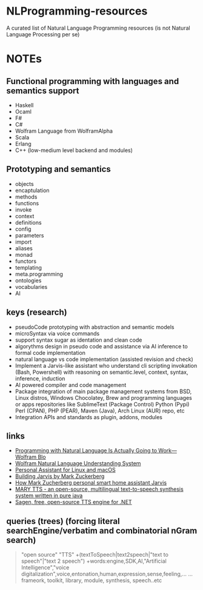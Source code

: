 # NLProgramming-resources
A curated list of Natural Language Programming resources (is not Natural Language Processing per se)

# NOTEs
## Functional programming with languages and semantics support

- Haskell
- Ocaml
- F#
- C#
- Wolfram Language from WolframAlpha 
- Scala 
- Erlang
- C++ (low-medium level backend and modules)

## Prototyping and semantics

- objects
- encaptulation
- methods
- functions
- invoke
- context
- definitions
- config
- parameters
- import
- aliases
- monad
- functors
- templating
- meta.programming
- ontologies
- vocabularies
- AI

## keys (research)

- pseudoCode prototyping with abstraction and semantic models
- microSyntax via voice commands
- support syntax sugar as identation and clean code
- algorythms design in pseudo code and assistance via AI inference to formal code implementation
- natural language vs code implementation (assisted revision and check)
- Implement a Jarvis-like assistant who understand cli scripting invokation (Bash, Powershell) with reasoning on semantic.level, context, syntax, inference, induction
- AI powered compiler and code management
- Package integration of main package management systems from BSD, Linux distros, Windows Chocolatey, Brew and programming languages or apps repositories like SublimeText (Package Control) Python (Pypi) Perl (CPAN), PHP (PEAR), Maven (Java), Arch Linux (AUR) repo, etc
- Integration APIs and standards as plugin, addons, modules

## links
- [Programming with Natural Language Is Actually Going to Work—Wolfram Blo](http://blog.wolfram.com/2010/11/16/programming-with-natural-language-is-actually-going-to-work/)
- [Wolfram Natural Language Understanding System](https://www.wolfram.com/natural-language-understanding/)
- [Personal Assistant for Linux and macOS](https://github.com/sukeesh/Jarvis)
- [Building Jarvis by Mark Zuckerberg](https://www.facebook.com/notes/mark-zuckerberg/building-jarvis/10154361492931634)
- [How Mark Zucherberg personal smart home assistant Jarvis](http://www.businessinsider.com/how-mark-zuckerberg-personal-smart-home-assistant-jarvis-works-2016-12/)
- [MARY TTS - an open-source, multilingual text-to-speech synthesis system written in pure java](https://github.com/marytts/marytts)
- [Sagen, free, open-source TTS engine for .NET](https://github.com/TheBerkin/Sagen)

## queries (trees) (forcing literal searchEngine/verbatim and combinatorial nGram search)
>"open source" "TTS"
>   +(textToSpeech|text2speech|"text to speech"|"text 2 speech")
>   +words:engine,SDK,AI,"Artificial Intelligence","voice digitalization",voice,entonation,human,expression,sense,feeling,...
>   ... frameork, toolkit, library, module, synthesis, speech..etc
>

